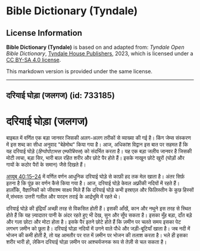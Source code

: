 # Bible Dictionary (Tyndale)

## License Information

**Bible Dictionary (Tyndale)** is based on and adapted from: _Tyndale Open Bible Dictionary_, [Tyndale House Publishers](https://tyndaleopenresources.com/), 2023, which is licensed under a [CC BY-SA 4.0 license](https://creativecommons.org/licenses/by-sa/4.0/legalcode.en).

This markdown version is provided under the same license.



--------------------------------

## दरियाई घोड़ा (जलगज) (id: 733185)

दरियाई घोड़ा (जलगज)
===================

बाइबल में वर्णित एक बड़ा जानवर जिसकी अलग\-अलग तरीकों से व्याख्या की गई है। किंग जेम्स संस्करण में इस शब्द का सीधा अनुवाद "बेहेमोथ" किया गया है। आज, अधिकांश विद्वान इस बात पर सहमत हैं कि यह दरियाई घोड़े (*हिप्पोपोटामस एम्फीबियस*) को संदर्भित करता है। यह एक बड़ा जलीय जानवर है जिसकी मोटी त्वचा, बड़ा सिर, भारी बाल रहित शरीर और छोटे पैर होते हैं। इसके नाखून छोटे खुरों (घोड़ों और गायों के कठोर पैरों के समान) जैसे दिखते हैं।

[अय्यूब 40:15–24](https://ref.ly/Job40:15-Job40:24) में वर्णित वर्णन आधुनिक दरियाई घोड़े से काफ़ी हद तक मेल खाता है। अंतर सिर्फ़ इतना है कि पूंछ का वर्णन कैसे किया गया है। आज, दरियाई घोड़े केवल अफ़्रीकी नदियों में रहते हैं। हालाँकि, वैज्ञानिकों को जीवाश्म साक्ष्य मिले हैं कि दरियाई घोड़े कभी इस्राएल और फिलिस्तीन के कुछ हिस्सों में,संभवतः उत्तरी गलील और यरदन तराई के आर्द्रभूमि में रहते थे।

दरियाई घोड़े की इंद्रियाँ अच्छी तरह से विकसित होती हैं। इसकी आँखें, कान और नथुने इस तरह से स्थित होते हैं कि यह ज़्यादातर पानी के अंदर रहते हुए भी देख, सुन और सूँघ सकता है। इसका मुँह बड़ा, दाँत बड़े और गला छोटा और मोटा होता है। इसके पैर इतने छोटे होते हैं कि ज़मीन पर चलते समय इसका पेट लगभग ज़मीन को छूता है। दरियाई घोड़ा नदियों में उगने वाले पौधे और जड़ी\-बूटियाँ खाता है। जब नदी में भोजन की कमी होती है, तो यह आमतौर पर रात में ज़मीन पर भोजन की तलाश करता है। भले ही इसका शरीर भारी हो, लेकिन दरियाई घोड़ा ज़मीन पर आश्चर्यजनक रूप से तेज़ी से चल सकता है।


